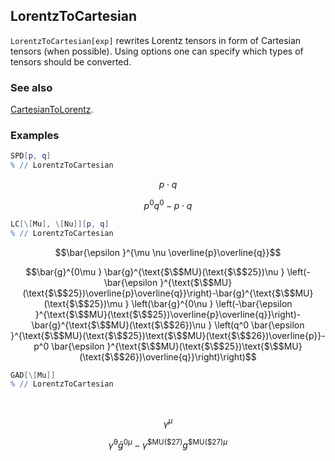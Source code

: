 ## LorentzToCartesian

`LorentzToCartesian[exp]`  rewrites Lorentz tensors in form of Cartesian tensors (when possible). Using options one can specify which types of tensors should be converted.

### See also

[CartesianToLorentz](CartesianToLorentz).

### Examples

```mathematica
SPD[p, q]
% // LorentzToCartesian
```

$$p\cdot q$$

$$p^0 q^0-p\cdot q$$

```mathematica
LC[\[Mu], \[Nu]][p, q]
% // LorentzToCartesian
```

$$\bar{\epsilon }^{\mu \nu \overline{p}\overline{q}}$$

$$\bar{g}^{0\mu } \bar{g}^{\text{$\$$MU}(\text{$\$$25})\nu } \left(-\bar{\epsilon }^{\text{$\$$MU}(\text{$\$$25})\overline{p}\overline{q}}\right)-\bar{g}^{\text{$\$$MU}(\text{$\$$25})\mu } \left(\bar{g}^{0\nu } \left(-\bar{\epsilon }^{\text{$\$$MU}(\text{$\$$25})\overline{p}\overline{q}}\right)-\bar{g}^{\text{$\$$MU}(\text{$\$$26})\nu } \left(q^0 \bar{\epsilon }^{\text{$\$$MU}(\text{$\$$25})\text{$\$$MU}(\text{$\$$26})\overline{p}}-p^0 \bar{\epsilon }^{\text{$\$$MU}(\text{$\$$25})\text{$\$$MU}(\text{$\$$26})\overline{q}}\right)\right)$$

```mathematica
GAD[\[Mu]]
% // LorentzToCartesian 
  
 

```

$$\gamma ^{\mu }$$

$$\bar{\gamma }^0 \bar{g}^{0\mu }-\gamma ^{\text{$\$$MU}(\text{$\$$27})} g^{\text{$\$$MU}(\text{$\$$27})\mu }$$